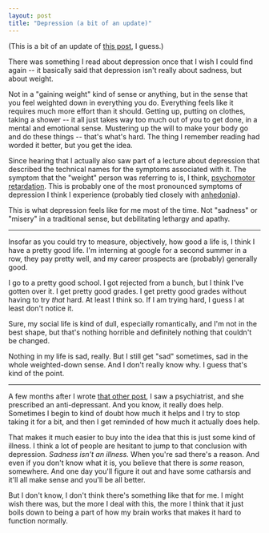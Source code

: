 ```yaml
---
layout: post
title: "Depression (a bit of an update)"
---
```

(This is a bit of an update of [this post](/blog/cycles), I guess.)

There was something I read about depression once that I wish I could find again -- it basically said that depression isn't really about sadness, but about weight.

Not in a "gaining weight" kind of sense or anything, but in the sense that you feel weighted down in everything you do. Everything feels like it requires much more effort than it should. Getting up, putting on clothes, taking a shower -- it all just takes way too much out of you to get done, in a mental and emotional sense. Mustering up the will to make your body go and do these things -- that's what's hard. The thing I remember reading had worded it better, but you get the idea.

Since hearing that I actually also saw part of a lecture about depression that described the technical names for the symptoms associated with it. The symptom that the "weight" person was referring to is, I think, [psychomotor retardation](http://en.wikipedia.org/wiki/Psychomotor_retardation). This is probably one of the most pronounced symptoms of depression I think I experience (probably tied closely with [anhedonia](http://en.wikipedia.org/wiki/Anhedonia)).

This is what depression feels like for me most of the time. Not "sadness" or "misery" in a traditional sense, but debilitating lethargy and apathy.

---

Insofar as you could try to measure, objectively, how good a life is, I think I have a pretty good life. I'm interning at google for a second summer in a row, they pay pretty well, and my career prospects are (probably) generally good.

I go to a pretty good school. I got rejected from a bunch, but I think I've gotten over it. I get pretty good grades. I get pretty good grades without having to try _that_ hard. At least I think so. If I am trying hard, I guess I at least don't notice it.

Sure, my social life is kind of dull, especially romantically, and I'm not in the best shape, but that's nothing horrible and definitely nothing that couldn't be changed.

Nothing in my life is sad, really. But I still get "sad" sometimes, sad in the whole weighted-down sense. And I don't really know why. I guess that's kind of the point.

---

A few months after I wrote [that other post](/blog/cycles), I saw a psychiatrist, and she prescribed an anti-depressant. And you know, it really does help. Sometimes I begin to kind of doubt how much it helps and I try to stop taking it for a bit, and then I get reminded of how much it actually does help.

That makes it much easier to buy into the idea that this is just some kind of illness. I think a lot of people are hesitant to jump to that conclusion with depression. _Sadness isn't an illness._ When you're sad there's a reason. And even if you don't know what it is, you believe that there is _some_ reason, somewhere. And one day you'll figure it out and have some catharsis and it'll all make sense and you'll be all better.

But I don't know, I don't think there's something like that for me. I might wish there was, but the more I deal with this, the more I think that it just boils down to being a part of how my brain works that makes it hard to function normally.
